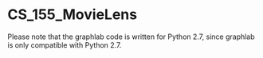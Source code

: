 # CS_155_MovieLens

Please note that the graphlab code is written for Python 2.7, since graphlab is only compatible with Python 2.7.